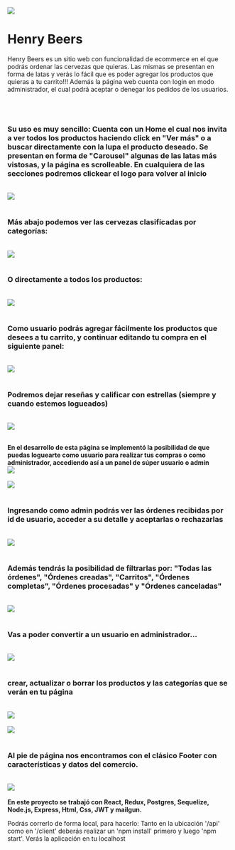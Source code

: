<p align='left'>
    <img src='https://static.wixstatic.com/media/85087f_0d84cbeaeb824fca8f7ff18d7c9eaafd~mv2.png/v1/fill/w_160,h_30,al_c,q_85,usm_0.66_1.00_0.01/Logo_completo_Color_1PNG.webp' </img>
</p>

# Henry Beers


Henry Beers es un sitio web con funcionalidad de ecommerce en el que podrás ordenar las cervezas que quieras. Las mismas se presentan en forma de latas y verás lo fácil que es poder agregar los productos que quieras a tu carrito!!!
Además la página web cuenta con login en modo administrador, el cual podrá aceptar o denegar los pedidos de los usuarios.

</br>
</br>
<h3>Su uso es muy sencillo: Cuenta con un Home el cual nos invita a ver todos los productos haciendo click en "Ver más" o a buscar directamente con la lupa el producto deseado. Se presentan en forma de "Carousel" algunas de las latas más vistosas, y la página es scrolleable.
En cualquiera de las secciones podremos clickear el logo para volver al inicio </h3>
</br>
<img src= "https://raw.githubusercontent.com/JairoPonti/HenryBeers/main/client/src/Screenshots/Home1.PNG"/>
</br>
</br>

<h3>Más abajo podemos ver las cervezas clasificadas por categorías:</h3>
</br>
<img src= "https://raw.githubusercontent.com/JairoPonti/HenryBeers/main/client/src/Screenshots/Home2.PNG"/>
</br>
</br>

<h3>O directamente a todos los productos:</h3>
</br>
<img src= "https://raw.githubusercontent.com/JairoPonti/HenryBeers/main/client/src/Screenshots/ProductCards.PNG"/>
</br>
</br>

<h3>Como usuario podrás agregar fácilmente los productos que desees a tu carrito, y continuar editando tu compra en el siguiente panel:</h3>
</br>
<img src= "https://raw.githubusercontent.com/JairoPonti/HenryBeers/main/client/src/Screenshots/ListaDeCompras.PNG"/>
</br>
</br>

<h3>Podremos dejar reseñas y calificar con estrellas (siempre y cuando estemos logueados)</h3>
</br>
<img src= "https://raw.githubusercontent.com/JairoPonti/HenryBeers/main/client/src/Screenshots/Reseñas.PNG"/>
</br>
</br>

<strong>En el desarrollo de esta página se implementó la posibilidad de que puedas loguearte como usuario para realizar tus compras o como administrador, accediendo así a un panel de súper usuario o admin</strong>
</br>
<img src= "https://raw.githubusercontent.com/JairoPonti/HenryBeers/main/client/src/Screenshots/HomePanelAdmin.PNG"/>
</br>
</br>
<img src= "https://raw.githubusercontent.com/JairoPonti/HenryBeers/main/client/src/Screenshots/PanelAdmin.PNG"/>
</br>
</br>

<h3>Ingresando como admin podrás ver las órdenes recibidas por id de usuario, acceder a su detalle y aceptarlas o rechazarlas</h3>
</br>
<img src= "https://raw.githubusercontent.com/JairoPonti/HenryBeers/main/client/src/Screenshots/StatusOrden.PNG"/>
</br>
</br>

<h3>Además tendrás la posibilidad de filtrarlas por: "Todas las órdenes", "Órdenes creadas", "Carritos", "Órdenes completas", "Órdenes procesadas" y "Órdenes canceladas"</h3>
</br>
<img src= "https://raw.githubusercontent.com/JairoPonti/HenryBeers/main/client/src/Screenshots/FiltrarPorStatus.PNG"/>
</br>
</br>

<h3>Vas a poder convertir a un usuario en administrador...</h3>
</br>
<img src= "https://raw.githubusercontent.com/JairoPonti/HenryBeers/main/client/src/Screenshots/AdminAsignarAdmin.PNG"/>
</br>
</br>

<h3>crear, actualizar o borrar los productos y las categorías que se verán en tu página</h3>
</br>
<img src= "https://raw.githubusercontent.com/JairoPonti/HenryBeers/main/client/src/Screenshots/AgregarProductoAdmin.PNG"/>
</br>
</br>
<img src= "https://raw.githubusercontent.com/JairoPonti/HenryBeers/main/client/src/Screenshots/AgregarProductosAdmin2.PNG"/>
</br>
</br>


<h3>Al pie de página nos encontramos con el clásico Footer con características y datos del comercio.</h3>
</br>
<img src= "https://raw.githubusercontent.com/JairoPonti/HenryBeers/main/client/src/Screenshots/Footer.PNG"/>

</br>
</br>
<strong>En este proyecto se trabajó con React, Redux, Postgres, Sequelize, Node.js, Express, Html, Css, JWT y mailgun.</strong>

Podrás correrlo de forma local, para hacerlo:
Tanto en la ubicación '/api' como en '/client' deberás realizar un 'npm install' primero y luego 'npm start'. Verás la aplicación en tu localhost 
